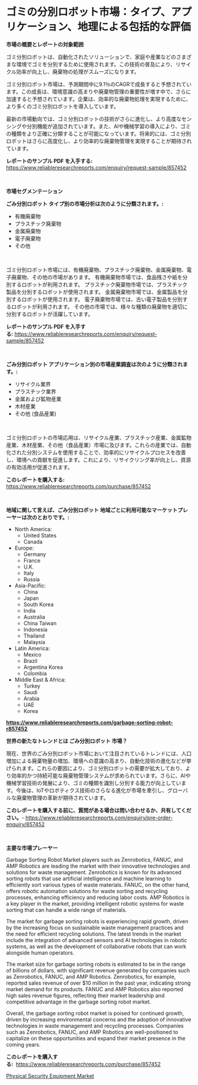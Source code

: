 <p><h1>ゴミの分別ロボット市場：タイプ、アプリケーション、地理による包括的な評価</h1></p><p><strong>市場の概要とレポートの対象範囲</strong></p>
<p><p>ゴミ分別ロボットは、自動化されたソリューションで、家庭や産業などのさまざまな環境でゴミを分別するために使用されます。この技術の普及により、リサイクル効率が向上し、廃棄物の処理がスムーズになります。</p><p>ゴミ分別ロボット市場は、予測期間中に9.1％のCAGRで成長すると予想されています。この成長は、環境意識の高まりや廃棄物管理の重要性が増す中で、さらに加速すると予想されています。企業は、効率的な廃棄物処理を実現するために、より多くのゴミ分別ロボットを導入しています。</p><p>最新の市場動向では、ゴミ分別ロボットの技術がさらに進化し、より高度なセンシングや分別機能が追加されています。また、AIや機械学習の導入により、ゴミの種類をより正確に分類することが可能になっています。将来的には、ゴミ分別ロボットはさらに高度化し、より効率的な廃棄物管理を実現することが期待されています。</p></p>
<p><strong>レポートのサンプル PDF を入手する:</strong> <a href="https://www.reliableresearchreports.com/enquiry/request-sample/857452">https://www.reliableresearchreports.com/enquiry/request-sample/857452</a></p>
<p>&nbsp;</p>
<p><strong>市場セグメンテーション</strong></p>
<p><strong>ごみ分別ロボット タイプ別の市場分析は次のように分類されます。:</strong></p>
<p><ul><li>有機廃棄物</li><li>プラスチック廃棄物</li><li>金属廃棄物</li><li>電子廃棄物</li><li>その他</li></ul></p>
<p>&nbsp;</p>
<p><p>ゴミ分別ロボット市場には、有機廃棄物、プラスチック廃棄物、金属廃棄物、電子廃棄物、その他の市場があります。 有機廃棄物市場では、食品残さや紙を分別するロボットが利用されます。 プラスチック廃棄物市場では、プラスチック製品を分別するロボットが使用されます。 金属廃棄物市場では、金属製品を分別するロボットが使用されます。 電子廃棄物市場では、古い電子製品を分別するロボットが利用されます。 その他の市場では、様々な種類の廃棄物を適切に分別するロボットが活躍しています。</p></p>
<p><strong>レポートのサンプル PDF を入手する:</strong>&nbsp;<a href="https://www.reliableresearchreports.com/enquiry/request-sample/857452">https://www.reliableresearchreports.com/enquiry/request-sample/857452</a></p>
<p>&nbsp;</p>
<p><strong> ごみ分別ロボット アプリケーション別の市場産業調査は次のように分類されます。:</strong></p>
<p><ul><li>リサイクル業界</li><li>プラスチック業界</li><li>金属および鉱物産業</li><li>木材産業</li><li>その他 (食品産業)</li></ul></p>
<p>&nbsp;</p>
<p><p>ゴミ分別ロボットの市場応用は、リサイクル産業、プラスチック産業、金属鉱物産業、木材産業、その他（食品産業）市場に及びます。これらの産業では、自動化された分別システムを使用することで、効率的にリサイクルプロセスを改善し、環境への貢献を促進します。これにより、リサイクリング率が向上し、資源の有効活用が促進されます。</p></p>
<p><strong>このレポートを購入する:</strong>&nbsp; <a href="https://www.reliableresearchreports.com/purchase/857452">https://www.reliableresearchreports.com/purchase/857452</a></p>
<p>&nbsp;</p>
<p><strong>地域に関して言えば、ごみ分別ロボット 地域ごとに利用可能なマーケットプレーヤーは次のとおりです。:</strong></p>
<p><ul>
    <li>
        North America:
        <ul>
            <li>United States</li>
            <li>Canada</li>
        </ul>
    </li>
    <li>
        Europe:
        <ul>
            <li>Germany</li>
            <li>France</li>
            <li>U.K.</li>
            <li>Italy</li>
            <li>Russia</li>
        </ul>
    </li>
    <li>
        Asia-Pacific:
        <ul>
            <li>China</li>
            <li>Japan</li>
            <li>South Korea</li>
            <li>India</li>
            <li>Australia</li>
            <li>China Taiwan</li>
            <li>Indonesia</li>
            <li>Thailand</li>
            <li>Malaysia</li>
        </ul>
    </li>
    <li>
        Latin America:
        <ul>
            <li>Mexico</li>
            <li>Brazil</li>
            <li>Argentina Korea</li>
            <li>Colombia</li>
        </ul>
    </li>
    <li>
        Middle East & Africa:
        <ul>
            <li>Turkey</li>
            <li>Saudi</li>
            <li>Arabia</li>
            <li>UAE</li>
            <li>Korea</li>
        </ul>
    </li>
    </ul></p>
<p><strong><a href="https://www.reliableresearchreports.com/garbage-sorting-robot-r857452">https://www.reliableresearchreports.com/garbage-sorting-robot-r857452</a></strong>&nbsp;</p>
<p><strong>世界の新たなトレンドとは ごみ分別ロボット 市場？</strong></p>
<p><p>現在、世界のごみ分別ロボット市場において注目されているトレンドには、人口増加による廃棄物量の増加、環境への意識の高まり、自動化技術の進化などが挙げられます。これらの要因により、ゴミ分別ロボットの需要が拡大しており、より効率的かつ持続可能な廃棄物管理システムが求められています。さらに、AIや機械学習技術の発展により、ゴミの種類を識別し分別する能力が向上しています。今後は、IoTやロボティクス技術のさらなる進化が市場を牽引し、グローバルな廃棄物管理の革新が期待されています。</p></p>
<p><strong>このレポートを購入する前に、質問がある場合は問い合わせるか、共有してください。</strong>- <a href="https://www.reliableresearchreports.com/enquiry/pre-order-enquiry/857452">https://www.reliableresearchreports.com/enquiry/pre-order-enquiry/857452</a></p>
<p>&nbsp;</p>
<p><strong>主要な市場プレーヤー</strong></p>
<p><p>Garbage Sorting Robot Market players such as Zenrobotics, FANUC, and AMP Robotics are leading the market with their innovative technologies and solutions for waste management. Zenrobotics is known for its advanced sorting robots that use artificial intelligence and machine learning to efficiently sort various types of waste materials. FANUC, on the other hand, offers robotic automation solutions for waste sorting and recycling processes, enhancing efficiency and reducing labor costs. AMP Robotics is a key player in the market, providing intelligent robotic systems for waste sorting that can handle a wide range of materials.</p><p>The market for garbage sorting robots is experiencing rapid growth, driven by the increasing focus on sustainable waste management practices and the need for efficient recycling solutions. The latest trends in the market include the integration of advanced sensors and AI technologies in robotic systems, as well as the development of collaborative robots that can work alongside human operators.</p><p>The market size for garbage sorting robots is estimated to be in the range of billions of dollars, with significant revenue generated by companies such as Zenrobotics, FANUC, and AMP Robotics. Zenrobotics, for example, reported sales revenue of over $10 million in the past year, indicating strong market demand for its products. FANUC and AMP Robotics also reported high sales revenue figures, reflecting their market leadership and competitive advantage in the garbage sorting robot market.</p><p>Overall, the garbage sorting robot market is poised for continued growth, driven by increasing environmental concerns and the adoption of innovative technologies in waste management and recycling processes. Companies such as Zenrobotics, FANUC, and AMP Robotics are well-positioned to capitalize on these opportunities and expand their market presence in the coming years.</p></p>
<p><strong>このレポートを購入する:</strong>&nbsp;&nbsp;<a href="https://www.reliableresearchreports.com/purchase/857452">https://www.reliableresearchreports.com/purchase/857452</a></p>
<p><p><a href="https://github.com/santosh758595/Market-Research-Report-List-4/blob/main/physical-security-equipment-market.md">Physical Security Equipment Market</a></p></p>